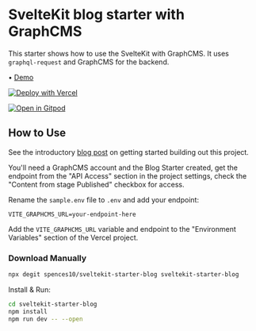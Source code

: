 # SvelteKit blog starter with GraphCMS

This starter shows how to use the SvelteKit with GraphCMS. It uses
`graphql-request` and GraphCMS for the backend.

• [Demo](https://sveltekit-starter-blog.vercel.app/)

[![Deploy with Vercel](https://vercel.com/button)](https://vercel.com/import/project?template=https://github.com/spences10/sveltekit-starter-blog/tree/main)

[![Open in Gitpod](https://gitpod.io/button/open-in-gitpod.svg)](https://gitpod.io/#/https://github.com/spences10/sveltekit-starter-blog)

## How to Use

See the introductory [blog post] on getting started building out this
project.

You'll need a GraphCMS account and the Blog Starter created, get the
endpoint from the "API Access" section in the project settings, check
the "Content from stage Published" checkbox for access.

Rename the `sample.env` file to `.env` and add your endpoint:

```text
VITE_GRAPHCMS_URL=your-endpoint-here
```

Add the `VITE_GRAPHCMS_URL` variable and endpoint to the "Environment
Variables" section of the Vercel project.

### Download Manually

```bash
npx degit spences10/sveltekit-starter-blog sveltekit-starter-blog
```

Install & Run:

```bash
cd sveltekit-starter-blog
npm install
npm run dev -- --open
```

<!-- Links -->

[blog post]:
  https://scottspence.com/2021/05/06/graphcms-svelte-starter/
